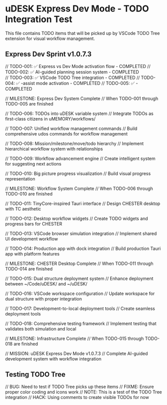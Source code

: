 # uDESK Express Dev Mode - TODO Integration Test

This file contains TODO items that will be picked up by VSCode TODO Tree extension for visual workflow management.

## Express Dev Sprint v1.0.7.3

// TODO-001: ✅ Express vs Dev Mode activation flow - COMPLETED
// TODO-002: ✅ AI-guided planning session system - COMPLETED  
// TODO-003: ✅ VSCode TODO Tree integration - COMPLETED
// TODO-004: ✅ -assist mode activation - COMPLETED
// TODO-005: ✅  - COMPLETED

// MILESTONE: Express Dev System Complete
// When TODO-001 through TODO-005 are finished

// TODO-006: TODOs into uDESK variable system
// Integrate TODOs as first-class citizens in uMEMORY/workflows/

// TODO-007: Unified workflow management commands
// Build comprehensive udos commands for workflow management

// TODO-008: Mission/milestone/move/todo hierarchy
// Implement hierarchical workflow system with relationships

// TODO-009: Workflow advancement engine
// Create intelligent system for suggesting next actions

// TODO-010: Big picture progress visualization
// Build visual progress representation

// MILESTONE: Workflow System Complete
// When TODO-006 through TODO-010 are finished

// TODO-011: TinyCore-inspired Tauri interface
// Design CHESTER desktop with TC aesthetic

// TODO-012: Desktop workflow widgets
// Create TODO widgets and progress bars for CHESTER

// TODO-013: VSCode browser simulation integration
// Implement shared UI development workflow

// TODO-014: Production app with dock integration
// Build production Tauri app with platform features

// MILESTONE: CHESTER Desktop Complete
// When TODO-011 through TODO-014 are finished

// TODO-015: Dual structure deployment system
// Enhance deployment between ~/Code/uDESK/ and ~/uDESK/

// TODO-016: VSCode workspace configuration
// Update workspace for dual structure with proper integration

// TODO-017: Development-to-local deployment tools
// Create seamless deployment tools

// TODO-018: Comprehensive testing framework
// Implement testing that validates both simulation and local

// MILESTONE: Infrastructure Complete
// When TODO-015 through TODO-018 are finished

// MISSION: uDESK Express Dev Mode v1.0.7.3
// Complete AI-guided development system with workflow integration

## Testing TODO Tree

// BUG: Need to test if TODO Tree picks up these items
// FIXME: Ensure proper color coding and icons work
// NOTE: This is a test of the TODO Tree integration
// HACK: Using comments to create visible TODOs for now
